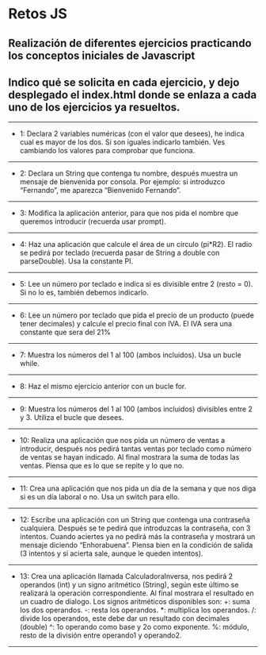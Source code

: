 # Retos JS

## Realización de diferentes ejercicios practicando los conceptos iniciales de Javascript

## Indico qué se solicita en cada ejercicio, y dejo desplegado el index.html donde se enlaza a cada uno de los ejercicios ya resueltos.
***
* 1: Declara 2 variables numéricas (con el valor que desees), he indica cual es mayor
de los dos. Si son iguales indicarlo también. Ves cambiando los valores para
comprobar que funciona.
***
* 2: Declara un String que contenga tu nombre, después muestra un mensaje de
bienvenida por consola. Por ejemplo: si introduzco “Fernando”, me aparezca
“Bienvenido Fernando”.
***
* 3: Modifica la aplicación anterior, para que nos pida el nombre que queremos
introducir (recuerda usar prompt).
***
* 4: Haz una aplicación que calcule el área de un círculo (pi*R2). El radio se pedirá
por teclado (recuerda pasar de String a double con parseDouble). Usa la
constante PI.
***
* 5: Lee un número por teclado e indica si es divisible entre 2 (resto = 0). Si no lo es,
también debemos indicarlo.
***
* 6: Lee un número por teclado que pida el precio de un producto (puede tener
decimales) y calcule el precio final con IVA. El IVA sera una constante que sera
del 21%
***
* 7: Muestra los números del 1 al 100 (ambos incluidos). Usa un bucle while.
***
* 8: Haz el mismo ejercicio anterior con un bucle for.
***
* 9: Muestra los números del 1 al 100 (ambos incluidos) divisibles entre 2 y 3. Utiliza
el bucle que desees.
***
* 10: Realiza una aplicación que nos pida un número de ventas a introducir, después
nos pedirá tantas ventas por teclado como número de ventas se hayan indicado.
Al final mostrara la suma de todas las ventas. Piensa que es lo que se repite y lo
que no.
***
* 11: Crea una aplicación que nos pida un día de la semana y que nos diga si es un día
laboral o no. Usa un switch para ello.
***
* 12: Escribe una aplicación con un String que contenga una contraseña cualquiera.
Después se te pedirá que introduzcas la contraseña, con 3 intentos. Cuando
aciertes ya no pedirá más la contraseña y mostrará un mensaje diciendo
“Enhorabuena”. Piensa bien en la condición de salida (3 intentos y si acierta sale,
aunque le queden intentos).
***
* 13: Crea una aplicación llamada CalculadoraInversa, nos pedirá 2 operandos (int) y
un signo aritmético (String), según este último se realizará la operación
correspondiente. Al final mostrara el resultado en un cuadro de dialogo.
Los signos aritméticos disponibles son:
+: suma los dos operandos.
-: resta los operandos.
*: multiplica los operandos.
/: divide los operandos, este debe dar un resultado con decimales (double)
^: 1o operando como base y 2o como exponente.
%: módulo, resto de la división entre operando1 y operando2.
***

